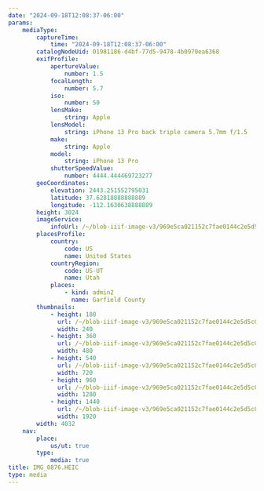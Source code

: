 ```yaml
---
date: "2024-09-18T12:08:37-06:00"
params:
    mediaType:
        captureTime:
            time: "2024-09-18T12:08:37-06:00"
        catalogNodeUid: 01981186-d4bf-77d5-9478-4b0970ea6368
        exifProfile:
            apertureValue:
                number: 1.5
            focalLength:
                number: 5.7
            iso:
                number: 50
            lensMake:
                string: Apple
            lensModel:
                string: iPhone 13 Pro back triple camera 5.7mm f/1.5
            make:
                string: Apple
            model:
                string: iPhone 13 Pro
            shutterSpeedValue:
                number: 4444.444469723277
        geoCoordinates:
            elevation: 2443.251552795031
            latitude: 37.62818888888889
            longitude: -112.1630638888889
        height: 3024
        imageService:
            infoUrl: /~/blob-iiif-image-v3/969e5ca021152c7fae0144c2e5d5c0a56cb64f21287196a36ef770f56d11ed63/info.json
        placesProfile:
            country:
                code: US
                name: United States
            countryRegion:
                code: US-UT
                name: Utah
            places:
                - kind: admin2
                  name: Garfield County
        thumbnails:
            - height: 180
              url: /~/blob-iiif-image-v3/969e5ca021152c7fae0144c2e5d5c0a56cb64f21287196a36ef770f56d11ed63/full/240%2C180/0/default.jpg
              width: 240
            - height: 360
              url: /~/blob-iiif-image-v3/969e5ca021152c7fae0144c2e5d5c0a56cb64f21287196a36ef770f56d11ed63/full/480%2C360/0/default.jpg
              width: 480
            - height: 540
              url: /~/blob-iiif-image-v3/969e5ca021152c7fae0144c2e5d5c0a56cb64f21287196a36ef770f56d11ed63/full/720%2C540/0/default.jpg
              width: 720
            - height: 960
              url: /~/blob-iiif-image-v3/969e5ca021152c7fae0144c2e5d5c0a56cb64f21287196a36ef770f56d11ed63/full/1280%2C960/0/default.jpg
              width: 1280
            - height: 1440
              url: /~/blob-iiif-image-v3/969e5ca021152c7fae0144c2e5d5c0a56cb64f21287196a36ef770f56d11ed63/full/1920%2C1440/0/default.jpg
              width: 1920
        width: 4032
    nav:
        place:
            us/ut: true
        type:
            media: true
title: IMG_0876.HEIC
type: media
---
```

